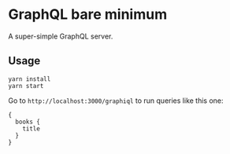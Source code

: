 # GraphQL bare minimum

A super-simple GraphQL server.

## Usage

```shell
yarn install
yarn start
```

Go to `http://localhost:3000/graphiql` to run queries like this one:

```shell
{
  books {
    title
  }
}
```
